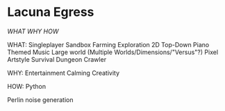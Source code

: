 # Lacuna Egress

*WHAT WHY HOW*


WHAT:
Singleplayer
Sandbox
Farming
Exploration
2D
Top-Down
Piano Themed Music
Large world (Multiple Worlds/Dimensions/"Versus"?)
Pixel Artstyle
Survival
Dungeon Crawler

WHY:
Entertainment
Calming
Creativity

HOW:
Python

Perlin noise generation
